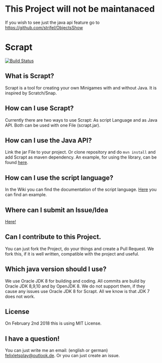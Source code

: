 # This Project will not be maintanaced 
If you wish to see just the java api feature go to https://github.com/strifel/ObjectsShow

# Scrapt
[![Build Status](https://travis-ci.org/rfeoi/Scrapt.svg?branch=master)](https://travis-ci.org/rfeoi/Scrapt)
## What is Scrapt?
Scrapt is a tool for creating your own Minigames with and without Java. It is inspired by Scratch/Snap.
## How can I use Scrapt?
Currently there are two ways to use Scrapt:
As script Language and as Java API.
Both can be used with one File (scrapt.jar).
## How can I use the Java API?
Link the jar File to your project. 
Or clone repository and do ``mvn install`` and add Scrapt as maven dependency.
An example, for using the library, can be found [here](https://github.com/rfeoi/Scrapt-Examples).
## How can I use the script language?
In the Wiki you can find the documentation of the script language.
[Here](https://github.com/rfeoi/Scrapt-Examples) you can find an example.
## Where can I submit an Issue/Idea
[Here!](https://github.com/rfeoi/Scrapt/issues)
## Can I contribute to this Project.
You can just fork the Project, do your things and create a Pull Request.
We fork this, if it is well written, compatible with the project and useful.
## Which java version should I use?
We use Oracle JDK 8 for building and coding.
All commits are build by Oracle JDK 8,9,10 and by OpenJDK 8.
We do not support them, if they cause any issues use Oracle JDK 8 for Scrapt.
All we know is that JDK 7 does not work.
## License
On February 2nd 2018 this is using MIT License.
## I have a question!
You can just write me an email: (english or german)
felixletsplay@outlook.de.
Or you can just create an issue.

